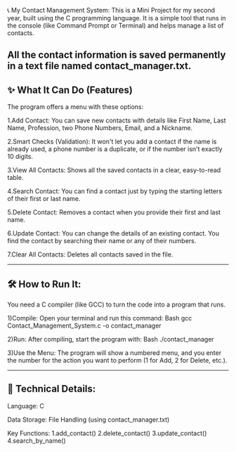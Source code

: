 📞 My Contact Management System:
This is a Mini Project for my second year, built using the C programming language. It is a simple tool that runs in the console (like Command Prompt or Terminal) and helps manage a list of contacts.

All the contact information is saved permanently in a text file named contact_manager.txt.
----------------------------------------------------------------------------------------------------------------------------------------
✨ What It Can Do (Features)
----------------------------------------------------------------------------------------------------------------------------------------
The program offers a menu with these options:

  1.Add Contact: You can save new contacts with details like First Name, Last Name, Profession, two Phone Numbers, Email, and a Nickname.
  
  2.Smart Checks (Validation): It won't let you add a contact if the name is already used, a phone number is a duplicate, or if the number isn't exactly 10 digits.
  
  3.View All Contacts: Shows all the saved contacts in a clear, easy-to-read table.
  
  4.Search Contact: You can find a contact just by typing the starting letters of their first or last name.
  
  5.Delete Contact: Removes a contact when you provide their first and last name.
  
  6.Update Contact: You can change the details of an existing contact. You find the contact by searching their name or any of their numbers.
  
  7.Clear All Contacts: Deletes all contacts saved in the file.
  
-----------------------------------------------------------------------------------------------------------------------------------------
🛠️ **How to Run It:**
------------------------------------------------------------------------------------------------------------------------------------------
You need a C compiler (like GCC) to turn the code into a program that runs.

1)Compile: Open your terminal and run this command:
  Bash
  gcc Contact_Management_System.c -o contact_manager
  
2)Run: After compiling, start the program with:
  Bash
  ./contact_manager

3)Use the Menu: The program will show a numbered menu, and you enter the number for the action you want to perform (1 for Add, 2 for Delete, etc.).

-----------------------------------------------------------------------------------------------------------------------------------------
💾 **Technical Details:**
---------------------------------------------------------------------------------------------------------------------------------------
Language: C

Data Storage: File Handling (using contact_manager.txt)

Key Functions:
    1.add_contact()
    2.delete_contact()
    3.update_contact()
    4.search_by_name()
